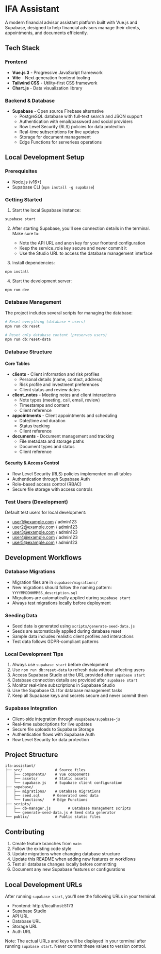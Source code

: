 # IFA Assistant

A modern financial advisor assistant platform built with Vue.js and Supabase, designed to help financial advisors manage their clients, appointments, and documents efficiently.

## Tech Stack

### Frontend
- **Vue.js 3** - Progressive JavaScript framework
- **Vite** - Next generation frontend tooling
- **Tailwind CSS** - Utility-first CSS framework
- **Chart.js** - Data visualization library

### Backend & Database
- **Supabase** - Open source Firebase alternative
  - PostgreSQL database with full-text search and JSON support
  - Authentication with email/password and social providers
  - Row Level Security (RLS) policies for data protection
  - Real-time subscriptions for live updates
  - Storage for document management
  - Edge Functions for serverless operations

## Local Development Setup

### Prerequisites
- Node.js (v16+)
- Supabase CLI (`npm install -g supabase`)

### Getting Started

1. Start the local Supabase instance:
```bash
supabase start
```

2. After starting Supabase, you'll see connection details in the terminal. Make sure to:
   - Note the API URL and anon key for your frontend configuration
   - Keep the service_role key secure and never commit it
   - Use the Studio URL to access the database management interface

3. Install dependencies:
```bash
npm install
```

4. Start the development server:
```bash
npm run dev
```

### Database Management

The project includes several scripts for managing the database:

```bash
# Reset everything (database + users)
npm run db:reset

# Reset only database content (preserves users)
npm run db:reset-data
```

### Database Structure

#### Core Tables
- **clients** - Client information and risk profiles
  - Personal details (name, contact, address)
  - Risk profile and investment preferences
  - Client status and review dates
- **client_notes** - Meeting notes and client interactions
  - Note types (meeting, call, email, review)
  - Timestamps and content
  - Client reference
- **appointments** - Client appointments and scheduling
  - Date/time and duration
  - Status tracking
  - Client reference
- **documents** - Document management and tracking
  - File metadata and storage paths
  - Document types and status
  - Client reference

#### Security & Access Control
- Row Level Security (RLS) policies implemented on all tables
- Authentication through Supabase Auth
- Role-based access control (RBAC)
- Secure file storage with access controls

### Test Users (Development)

Default test users for local development:
- user1@example.com / admin123
- user2@example.com / admin123
- user3@example.com / admin123
- user4@example.com / admin123
- user5@example.com / admin123

## Development Workflows

### Database Migrations
- Migration files are in `supabase/migrations/`
- New migrations should follow the naming pattern: `YYYYMMDDHHMMSS_description.sql`
- Migrations are automatically applied during `supabase start`
- Always test migrations locally before deployment

### Seeding Data
- Seed data is generated using `scripts/generate-seed-data.js`
- Seeds are automatically applied during database reset
- Sample data includes realistic client profiles and interactions
- Test data follows GDPR-compliant patterns

### Local Development Tips
1. Always use `supabase start` before development
2. Use `npm run db:reset-data` to refresh data without affecting users
3. Access Supabase Studio at the URL provided after `supabase start`
4. Database connection details are provided after `supabase start`
5. Monitor real-time subscriptions in Supabase Studio
6. Use the Supabase CLI for database management tasks
7. Keep all Supabase keys and secrets secure and never commit them

### Supabase Integration
- Client-side integration through `@supabase/supabase-js`
- Real-time subscriptions for live updates
- Secure file uploads to Supabase Storage
- Authentication flows with Supabase Auth
- Row Level Security for data protection

## Project Structure

```
ifa-assistant/
├── src/               # Source files
│   ├── components/    # Vue components
│   ├── assets/        # Static assets
│   └── supabase.js    # Supabase client configuration
├── supabase/
│   ├── migrations/    # Database migrations
│   ├── seed.sql      # Generated seed data
│   └── functions/    # Edge Functions
├── scripts/
│   ├── db-manager.js        # Database management scripts
│   └── generate-seed-data.js # Seed data generator
└── public/            # Public static files
```

## Contributing

1. Create feature branches from `main`
2. Follow the existing code style
3. Update migrations when changing database structure
4. Update this README when adding new features or workflows
5. Test all database changes locally before committing
6. Document any new Supabase features or configurations

## Local Development URLs

After running `supabase start`, you'll see the following URLs in your terminal:
- Frontend: http://localhost:5173
- Supabase Studio
- API URL
- Database URL
- Storage URL
- Auth URL

Note: The actual URLs and keys will be displayed in your terminal after running `supabase start`. Never commit these values to version control. 